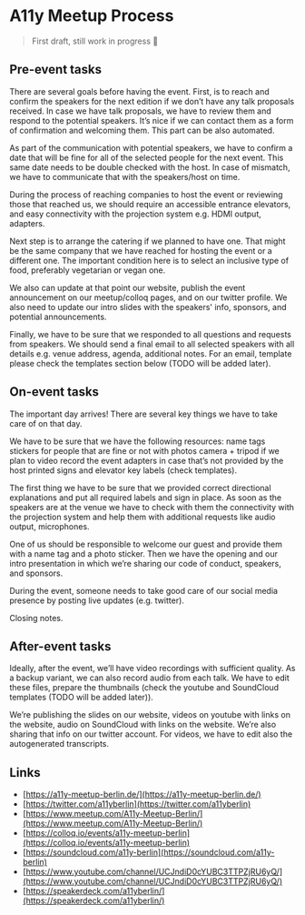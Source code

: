 # A11y Meetup Process

> First draft, still work in progress 🚧

## Pre-event tasks

There are several goals before having the event. First, is to reach and confirm the speakers for the next edition if we don’t have any talk proposals received. In case we have talk proposals, we have to review them and respond to the potential speakers. It’s nice if we can contact them as a form of confirmation and welcoming them. This part can be also automated.

As part of the communication with potential speakers, we have to confirm a date that will be fine for all of the selected people for the next event. This same date needs to be double checked with the host. In case of mismatch, we have to communicate that with the speakers/host on time.

During the process of reaching companies to host the event or reviewing those that reached us, we should require an accessible entrance elevators, and easy connectivity with the projection system e.g. HDMI output, adapters.

Next step is to arrange the catering if we planned to have one. That might be the same company that we have reached for hosting the event or a different one. The important condition here is to select an inclusive type of food, preferably vegetarian or vegan one.

We also can update at that point our website, publish the event announcement on our meetup/colloq pages, and on our twitter profile. We also need to update our intro slides with the speakers' info, sponsors, and potential announcements.

Finally, we have to be sure that we responded to all questions and requests from speakers. We should send a final email to all selected speakers with all details e.g. venue address, agenda, additional notes. For an email, template please check the templates section below (TODO will be added later).

## On-event tasks

The important day arrives! There are several key things we have to take care of on that day.

We have to be sure that we have the following resources: name tags stickers for people that are fine or not with photos camera + tripod if we plan to video record the event adapters in case that’s not provided by the host printed signs and elevator key labels (check templates).

The first thing we have to be sure that we provided correct directional explanations and put all required labels and sign in place.
As soon as the speakers are at the venue we have to check with them the connectivity with the projection system and help them with additional requests like audio output, microphones.

One of us should be responsible to welcome our guest and provide them with a name tag and a photo sticker.
Then we have the opening and our intro presentation in which we’re sharing our code of conduct, speakers, and sponsors.

During the event, someone needs to take good care of our social media presence by posting live updates (e.g. twitter).

Closing notes.

## After-event tasks

Ideally, after the event, we’ll have video recordings with sufficient quality. As a backup variant, we can also record audio from each talk. We have to edit these files, prepare the thumbnails (check the youtube and SoundCloud templates (TODO will be added later)).

We’re publishing the slides on our website, videos on youtube with links on the website, audio on SoundCloud with links on the website.
We’re also sharing that info on our twitter account.
For videos, we have to edit also the autogenerated transcripts.

## Links

- [https://a11y-meetup-berlin.de/](https://a11y-meetup-berlin.de/)
- [https://twitter.com/a11yberlin](https://twitter.com/a11yberlin)
- [https://www.meetup.com/A11y-Meetup-Berlin/](https://www.meetup.com/A11y-Meetup-Berlin/)
- [https://colloq.io/events/a11y-meetup-berlin](https://colloq.io/events/a11y-meetup-berlin)
- [https://soundcloud.com/a11y-berlin](https://soundcloud.com/a11y-berlin)
- [https://www.youtube.com/channel/UCJndiD0cYUBC3TTPZjRU6yQ/](https://www.youtube.com/channel/UCJndiD0cYUBC3TTPZjRU6yQ/)
- [https://speakerdeck.com/a11yberlin/](https://speakerdeck.com/a11yberlin/)
